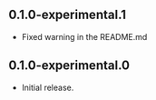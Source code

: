 ## 0.1.0-experimental.1

* Fixed warning in the README.md

## 0.1.0-experimental.0

* Initial release.
